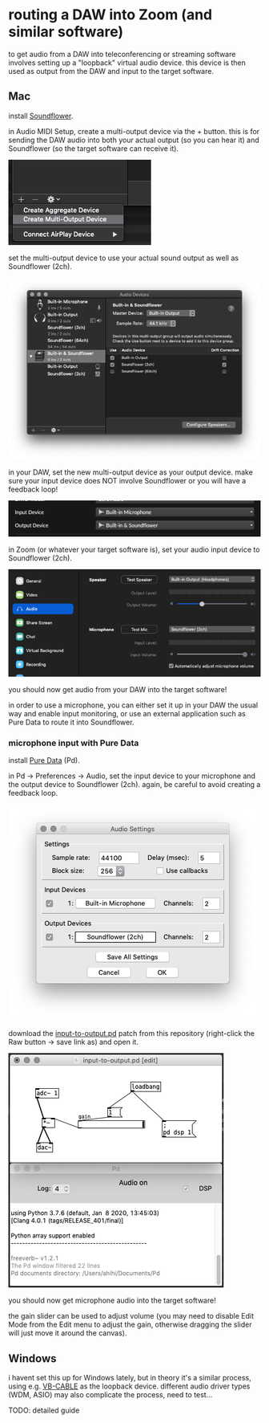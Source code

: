 # routing a DAW into Zoom (and similar software)

to get audio from a DAW into teleconferencing or streaming software involves setting up a "loopback" virtual audio device. this device is then used as output from the DAW and input to the target software.

## Mac

install [Soundflower](https://github.com/mattingalls/Soundflower/releases).

in Audio MIDI Setup, create a multi-output device via the + button. this is for sending the DAW audio into both your actual output (so you can hear it) and Soundflower (so the target software can receive it).

![creating the multi-output-device](media/create-multi-output-device.png)

set the multi-output device to use your actual sound output as well as Soundflower (2ch).

![setting up the multi-output device](media/multi-output-device.png)

in your DAW, set the new multi-output device as your output device. make sure your input device does NOT involve Soundflower or you will have a feedback loop!

![screenshot of Bitwig audio device settings](media/daw-io.png)

in Zoom (or whatever your target software is), set your audio input device to Soundflower (2ch).

![screenshot of Zoom audio settings](media/zoom-io.png)

you should now get audio from your DAW into the target software!

in order to use a microphone, you can either set it up in your DAW the usual way and enable input monitoring, or use an external application such as Pure Data to route it into Soundflower.

### microphone input with Pure Data

install [Pure Data](https://puredata.info/) (Pd).

in Pd -> Preferences -> Audio, set the input device to your microphone and the output device to Soundflower (2ch). again, be careful to avoid creating a feedback loop.

![screenshot of Pure Data audio settings](media/pd-io.png)

download the [input-to-output.pd](input-to-output.pd) patch from this repository (right-click the Raw button -> save link as) and open it.

![screenshot of Pure Data patch](media/pd-patch.png)

you should now get microphone audio into the target software!

the gain slider can be used to adjust volume (you may need to disable Edit Mode from the Edit menu to adjust the gain, otherwise dragging the slider will just move it around the canvas).

## Windows

i havent set this up for Windows lately, but in theory it's a similar process, using e.g. [VB-CABLE](https://www.vb-audio.com/Cable/) as the loopback device. different audio driver types (WDM, ASIO) may also complicate the process, need to test...

TODO: detailed guide
